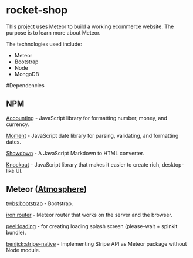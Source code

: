 # rocket-shop

This project uses Meteor to build a working ecommerce website. The purpose is to learn more about Meteor.

The technologies used include:
* Meteor
* Bootstrap
* Node
* MongoDB

#Dependencies
## NPM

[Accounting](https://github.com/openexchangerates/accounting.js) - JavaScript library for formatting number, money, and currency.

[Moment](https://github.com/moment/moment) - JavaScript date library for parsing, validating, and formatting dates.

[Showdown](https://github.com/showdownjs/showdown) - A JavaScript Markdown to HTML converter.

[Knockout](https://github.com/knockout/knockout) - JavaScript library that makes it easier to create rich, desktop-like UI.

## Meteor ([Atmosphere](https://atmospherejs.com/))
 
[twbs:bootstrap](https://atmospherejs.com/twbs/bootstrap) - Bootstrap.

[iron:router](https://atmospherejs.com/iron/router) - Meteor router that works on the server and the browser.

[peel:loading](https://atmospherejs.com/pcel/loading) - for creating loading splash screen (please-wait + spinkit bundle).

[benjick:stripe-native](https://atmospherejs.com/benjick/stripe-native) - Implementing Stripe API as Meteor package without Node module.